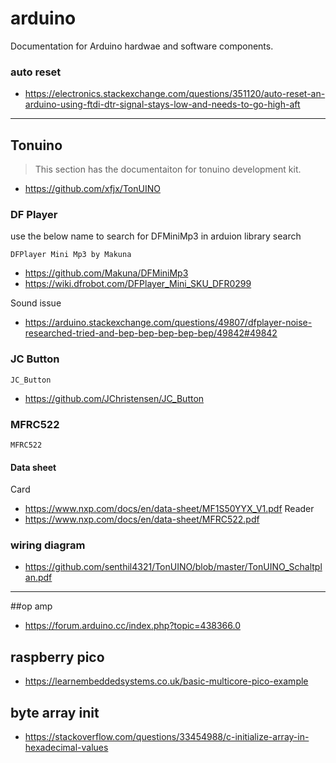 # arduino

Documentation for Arduino hardwae and software components.

### auto reset
* https://electronics.stackexchange.com/questions/351120/auto-reset-an-arduino-using-ftdi-dtr-signal-stays-low-and-needs-to-go-high-aft

---
## Tonuino
> This section has the documentaiton for tonuino development kit.
> 
* https://github.com/xfjx/TonUINO

### DF Player
use the below name to search for DFMiniMp3 in arduion library search
```
DFPlayer Mini Mp3 by Makuna
```
* https://github.com/Makuna/DFMiniMp3
* https://wiki.dfrobot.com/DFPlayer_Mini_SKU_DFR0299

Sound issue
* https://arduino.stackexchange.com/questions/49807/dfplayer-noise-researched-tried-and-bep-bep-bep-bep-bep/49842#49842

### JC Button
```
JC_Button
```
* https://github.com/JChristensen/JC_Button
### MFRC522
```
MFRC522
```
#### Data sheet
Card
* https://www.nxp.com/docs/en/data-sheet/MF1S50YYX_V1.pdf
Reader
* https://www.nxp.com/docs/en/data-sheet/MFRC522.pdf
### wiring diagram
* https://github.com/senthil4321/TonUINO/blob/master/TonUINO_Schaltplan.pdf
---
##op amp
* https://forum.arduino.cc/index.php?topic=438366.0

## raspberry pico

* https://learnembeddedsystems.co.uk/basic-multicore-pico-example
## byte array init
* https://stackoverflow.com/questions/33454988/c-initialize-array-in-hexadecimal-values
